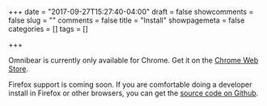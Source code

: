 +++
date = "2017-09-27T15:27:40-04:00"
draft = false
showcomments = false
slug = ""
comments = false
title = "Install"
showpagemeta = false
categories = []
tags = []

+++

Omnibear is currently only available for Chrome. Get it on the [Chrome Web Store](https://chrome.google.com/webstore/detail/omnibear/cjieakdeocmiimmphkfhdfbihhncoocn).

Firefox support is coming soon. If you are comfortable doing a developer install in Firefox or other browsers, you can get the [source code on Github](https://github.com/keithjgrant/omnibear).
